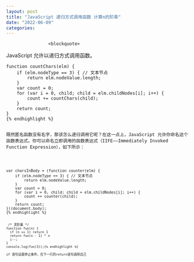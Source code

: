 ```yaml
---
layout: post
title: "JavaScript 递归方式调用函数 计算n的阶乘"
date: "2022-06-09"
categories: 
---
```


                    <blockquote> 
 <p>JavaScript 允许以递归方式调用函数。</p> 
 <pre><code class="language-javascript">function countChars(elm) {
    if (elm.nodeType == 3) { // 文本节点
        return elm.nodeValue.length;
    }
    var count = 0;
    for (var i = 0, child; child = elm.childNodes[i]; i++) {
        count += countChars(child);
    }
    return count;
}
{% endhighlight %} 
 <p>既然匿名函数没有名字，那该怎么递归调用它呢？在这一点上，JavaScript 允许你命名这个函数表达式。你可以命名立即调用的函数表达式（IIFE——Immediately Invoked Function Expression），如下所示：</p> 
 <pre><code class="language-javascript">var charsInBody = (function counter(elm) {
    if (elm.nodeType == 3) { // 文本节点
        return elm.nodeValue.length;
    }
    var count = 0;
    for (var i = 0, child; child = elm.childNodes[i]; i++) {
        count += counter(child);
    }
    return count;
})(document.body);
{% endhighlight %} 
</blockquote> 
<pre><code class="language-javascript"> /* 求阶乘 */
function fun(n) {
  if (n == 1) return 1
  return fun(n - 1) * n
  i--;
}
console.log(fun(3));{% endhighlight %} 
<p>if 语句设置停止条件，在下一行的return语句调用自己</p> 
<p></p>
                
